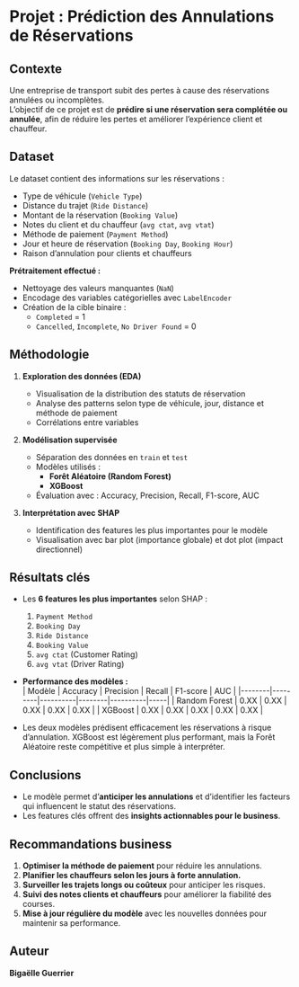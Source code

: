# Projet : Prédiction des Annulations de Réservations

## Contexte
Une entreprise de transport subit des pertes à cause des réservations annulées ou incomplètes.  
L’objectif de ce projet est de **prédire si une réservation sera complétée ou annulée**, afin de réduire les pertes et améliorer l’expérience client et chauffeur.



## Dataset
Le dataset contient des informations sur les réservations :  
- Type de véhicule (`Vehicle Type`)  
- Distance du trajet (`Ride Distance`)  
- Montant de la réservation (`Booking Value`)  
- Notes du client et du chauffeur (`avg ctat`, `avg vtat`)  
- Méthode de paiement (`Payment Method`)  
- Jour et heure de réservation (`Booking Day`, `Booking Hour`)  
- Raison d’annulation pour clients et chauffeurs  

**Prétraitement effectué :**  
- Nettoyage des valeurs manquantes (`NaN`)  
- Encodage des variables catégorielles avec `LabelEncoder`  
- Création de la cible binaire :  
  - `Completed` = 1  
  - `Cancelled`, `Incomplete`, `No Driver Found` = 0  


## Méthodologie

1. **Exploration des données (EDA)**  
   - Visualisation de la distribution des statuts de réservation  
   - Analyse des patterns selon type de véhicule, jour, distance et méthode de paiement  
   - Corrélations entre variables  

2. **Modélisation supervisée**  
   - Séparation des données en `train` et `test`  
   - Modèles utilisés :  
     - **Forêt Aléatoire (Random Forest)**  
     - **XGBoost**  
   - Évaluation avec : Accuracy, Precision, Recall, F1-score, AUC  

3. **Interprétation avec SHAP**  
   - Identification des features les plus importantes pour le modèle  
   - Visualisation avec bar plot (importance globale) et dot plot (impact directionnel)  


## Résultats clés

- Les **6 features les plus importantes** selon SHAP :  
  1. `Payment Method`  
  2. `Booking Day`  
  3. `Ride Distance`  
  4. `Booking Value`  
  5. `avg ctat` (Customer Rating)  
  6. `avg vtat` (Driver Rating)  

- **Performance des modèles :**  
  | Modèle | Accuracy | Precision | Recall | F1-score | AUC |
  |--------|---------|----------|--------|----------|-----|
  | Random Forest | 0.XX | 0.XX | 0.XX | 0.XX | 0.XX |
  | XGBoost | 0.XX | 0.XX | 0.XX | 0.XX | 0.XX |

- Les deux modèles prédisent efficacement les réservations à risque d’annulation. XGBoost est légèrement plus performant, mais la Forêt Aléatoire reste compétitive et plus simple à interpréter.


## Conclusions

- Le modèle permet d’**anticiper les annulations** et d’identifier les facteurs qui influencent le statut des réservations.  
- Les features clés offrent des **insights actionnables pour le business**.  


## Recommandations business

1. **Optimiser la méthode de paiement** pour réduire les annulations.  
2. **Planifier les chauffeurs selon les jours à forte annulation.**  
3. **Surveiller les trajets longs ou coûteux** pour anticiper les risques.  
4. **Suivi des notes clients et chauffeurs** pour améliorer la fiabilité des courses.  
5. **Mise à jour régulière du modèle** avec les nouvelles données pour maintenir sa performance.

## Auteur
**Bigaëlle Guerrier**  



